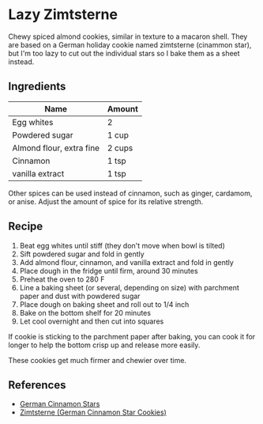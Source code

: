 # Lazy Zimtsterne

Chewy spiced almond cookies, similar in texture to a macaron shell. They are based on a German holiday cookie named zimtsterne (cinammon star), but I'm too lazy to cut out the individual stars so I bake them as a sheet instead.

## Ingredients

| Name                     | Amount |
| ------------------------ | ------ |
| Egg whites               | 2      |
| Powdered sugar           | 1 cup  |
| Almond flour, extra fine | 2 cups |
| Cinnamon                 | 1 tsp  |
| vanilla extract          | 1 tsp  |

Other spices can be used instead of cinnamon,
such as ginger, cardamom, or anise.
Adjust the amount of spice for its relative strength.

## Recipe

1. Beat egg whites until stiff (they don't move when bowl is tilted)
2. Sift powdered sugar and fold in gently
3. Add almond flour, cinnamon, and vanilla extract and fold in gently
4. Place dough in the fridge until firm, around 30 minutes
5. Preheat the oven to 280 F
6. Line a baking sheet (or several, depending on size) with parchment paper and dust with powdered sugar
7. Place dough on baking sheet and roll out to 1/4 inch
8. Bake on the bottom shelf for 20 minutes
9. Let cool overnight and then cut into squares

If cookie is sticking to the parchment paper after baking, you can cook it for longer to help the bottom crisp up and release more easily.

These cookies get much firmer and chewier over time.

## References

- [German Cinnamon Stars](https://web.archive.org/web/20231130051416/https://www.recipesfromeurope.com/german-cinnamon-stars/)
- [Zimtsterne (German Cinnamon Star Cookies)](https://web.archive.org/web/20230628123805/https://www.daringgourmet.com/zimtsterne-german-cinnamon-star-cookies/#recipe)
